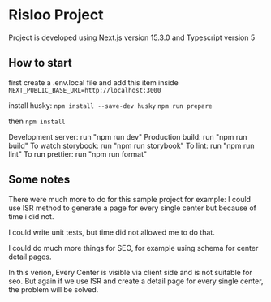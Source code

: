 # Risloo Project

Project is developed using Next.js version 15.3.0 and Typescript version 5

## How to start

first create a .env.local file and add this item inside
`NEXT_PUBLIC_BASE_URL=http://localhost:3000`


install husky:
`npm install --save-dev husky`
`npm run prepare`

then 
`npm install`

Development server: run "npm run dev"
Production build: run "npm run build"
To watch storybook: run "npm run storybook"
To lint: run "npm run lint"
To run prettier: run "npm run format"

## Some notes

There were much more to do for this sample project
for example: I could use ISR method to generate a page for every single center but because of time i did not.

I could write unit tests, but time did not allowed me to do that.

I could do much more things for SEO, for example using schema for center detail pages.

In this verion, Every Center is visible via client side and is not suitable for seo. But again if we use ISR and create a detail page for every single center, the problem will be solved.
